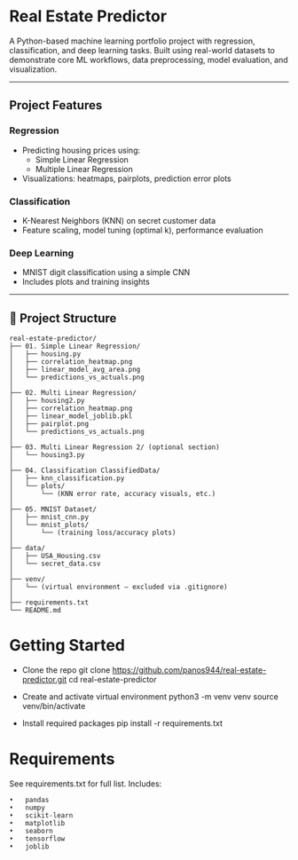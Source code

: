 # Real Estate Predictor

A Python-based machine learning portfolio project with regression, classification, and deep learning tasks. Built using real-world datasets to demonstrate core ML workflows, data preprocessing, model evaluation, and visualization.

---

## Project Features

### Regression
- Predicting housing prices using:
  - Simple Linear Regression
  - Multiple Linear Regression
- Visualizations: heatmaps, pairplots, prediction error plots

### Classification
- K-Nearest Neighbors (KNN) on secret customer data
- Feature scaling, model tuning (optimal k), performance evaluation

### Deep Learning
- MNIST digit classification using a simple CNN
- Includes plots and training insights

---

## 📁 Project Structure

```text
real-estate-predictor/
├── 01. Simple Linear Regression/
│   ├── housing.py
│   ├── correlation_heatmap.png
│   ├── linear_model_avg_area.png
│   └── predictions_vs_actuals.png
│
├── 02. Multi Linear Regression/
│   ├── housing2.py
│   ├── correlation_heatmap.png
│   ├── linear_model_joblib.pkl
│   ├── pairplot.png
│   └── predictions_vs_actuals.png
│
├── 03. Multi Linear Regression 2/ (optional section)
│   └── housing3.py
│
├── 04. Classification ClassifiedData/
│   ├── knn_classification.py
│   └── plots/
│       └── (KNN error rate, accuracy visuals, etc.)
│
├── 05. MNIST Dataset/
│   ├── mnist_cnn.py
│   └── mnist_plots/
│       └── (training loss/accuracy plots)
│
├── data/
│   ├── USA_Housing.csv
│   └── secret_data.csv
│
├── venv/
│   └── (virtual environment — excluded via .gitignore)
│
├── requirements.txt
└── README.md
```

# Getting Started

- Clone the repo
git clone https://github.com/panos944/real-estate-predictor.git
cd real-estate-predictor

- Create and activate virtual environment
python3 -m venv venv
source venv/bin/activate

- Install required packages
pip install -r requirements.txt


# Requirements
See requirements.txt for full list. Includes:

	•	pandas
	•	numpy
	•	scikit-learn
	•	matplotlib
	•	seaborn
	•	tensorflow
	•	joblib

